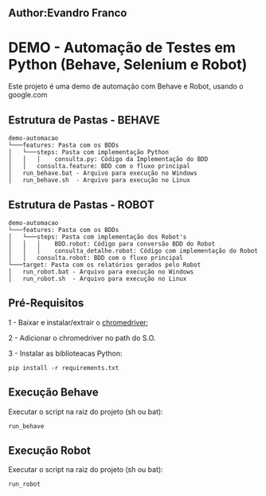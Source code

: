 ## Author:Evandro Franco
# DEMO - Automação de Testes em Python (Behave, Selenium e Robot)

Este projeto é uma demo de automação com Behave e Robot, usando o google.com 

## Estrutura de Pastas - BEHAVE

```
demo-automacao
└───features: Pasta com os BDDs
│   └───steps: Pasta com implementação Python
│   │   │    consulta.py: Código da Implementação do BDD
│   │   consulta.feature: BDD com o fluxo principal
│   run_behave.bat - Arquivo para execução no Windows
│   run_behave.sh  - Arquivo para execução no Linux
```

## Estrutura de Pastas - ROBOT

```
demo-automacao
└───features: Pasta com os BDDs
│   └───steps: Pasta com implementação dos Robot's
│   │   │    BDD.robot: Código para conversão BDD do Robot
│   │   │    consulta_detalhe.robot: Código com implementação do Robot
│   │   consulta.robot: BDD com o fluxo principal
└───target: Pasta com os relatórios gerados pelo Robot
│   run_robot.bat - Arquivo para execução no Windows
│   run_robot.sh  - Arquivo para execução no Linux
```

## Pré-Requisitos

1 - Baixar e instalar/extrair o [chromedriver](https://sites.google.com/a/chromium.org/chromedriver/getting-started);

2 - Adicionar o chromedriver no path do S.O.

3 - Instalar as biblioteacas Python:

    pip install -r requirements.txt

## Execução Behave

Executar o script na raiz do projeto (sh ou bat):

    run_behave

## Execução Robot

Executar o script na raiz do projeto (sh ou bat):

    run_robot

